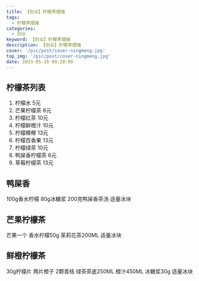 ```yaml
---
title: 【创业】柠檬茶摆摊
tags:
  - 柠檬茶摆摊
categories:
  - 创业
keyword: 【创业】柠檬茶摆摊
description: 【创业】柠檬茶摆摊
cover: '/pic/post/cover-ningmeng.jpg'
top_img: '/pic/post/cover-ningmeng.jpg'
date: 2023-05-26 09:20:00
---
```


## 柠檬茶列表

1. 柠檬水 5元
2. 芒果柠檬茶 8元
3. 柠檬红茶 10元
4. 柠檬鲜橙汁 10元
5. 柠檬椰椰 13元
6. 柠檬百香果 13元
7. 柠檬绿茶 10元
8. 鸭屎香柠檬茶 6元
9. 草莓柠檬茶 13元

## 鸭屎香

100g香水柠檬
80g冰糖浆
200克鸭屎香茶汤
适量冰块

## 芒果柠檬茶

芒果一个
香水柠檬50g
茉莉花茶200ML
适量冰块

## 鲜橙柠檬茶

30g柠檬片
两片橙子
2颗青桔
绿茶茶底250ML
橙汁450ML
冰糖浆30g
适量冰块

## 


